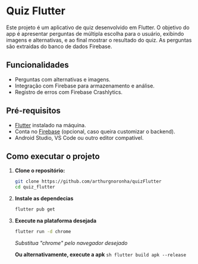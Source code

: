 # Quiz Flutter

Este projeto é um aplicativo de quiz desenvolvido em Flutter. O objetivo do app é apresentar perguntas de múltipla escolha para o usuário, exibindo imagens e alternativas, e ao final mostrar o resultado do quiz. As perguntas são extraidas do banco de dados Firebase.

## Funcionalidades

- Perguntas com alternativas e imagens.
- Integração com Firebase para armazenamento e análise.
- Registro de erros com Firebase Crashlytics.

## Pré-requisitos

- [Flutter](https://flutter.dev/docs/get-started/install) instalado na máquina.
- Conta no [Firebase](https://console.firebase.google.com/) (opcional, caso queira customizar o backend).
- Android Studio, VS Code ou outro editor compatível.

## Como executar o projeto

1. **Clone o repositório:**
   ```sh
   git clone https://github.com/arthurgnoronha/quizFlutter
   cd quiz_flutter

2. **Instale as dependecias**
    ```sh
    flutter pub get

3. **Execute na plataforma desejada**
    ``` sh
    flutter run -d chrome
    ```
    *Substitua "chrome" pelo navegador desejado*

    **Ou alternativamente, execute a apk**
        ``` sh
        flutter build apk --release
        ```